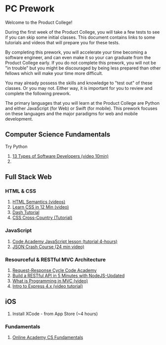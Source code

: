 # PC Prework

Welcome to the Product College!

During the first week of the Product College, you will take a few tests to see if you can skip some initial classes. This document contains links to some tutorials and videos that will prepare you for these tests.

By completing this prework, you will accelerate your time becoming a software engineer, and can even make it so your can graduate from the Product College early. If you do not complete this prework, you will not be "in trouble" but you might be discouraged by being less prepared than other fellows which will make your time more difficult.

You may already possess the skills and knowledge to "test out" of these classes. Or you may not. Either way, it is important for you to review and complete the following prework.

The primary languages that you will learn at the Product College are Python and either JavaScript (for Web) or Swift (for mobile). This prework focuses on these languages and the major paradigms for web and mobile development.

## Computer Science Fundamentals

Try Python

1. [13 Types of Software Developers (video 10min)](https://www.youtube.com/watch?v=_9ZS6q4996g&t=499s)
1.

## Full Stack Web

### HTML & CSS

1. [HTML Semantics (videos)](https://www.youtube.com/playlist?list=PLWjCJDeWfDdc0Sp_DinOWnodw3KnWCwc1)
1. [Learn CSS in 12 Min (video)](https://www.youtube.com/watch?v=0afZj1G0BIE)
1. [Dash Tutorial](https://dash.generalassemb.ly/)
1. [CSS Cross-Country (Tutorial)](https://www.codeschool.com/courses/css-cross-country)

### JavaScript

1. [Code Academy JavaScript lesson (tutorial 4-hours)](https://www.codecademy.com/learn/javascript)
1. [JSON Crash Course (24 min video)](https://www.youtube.com/watch?v=wI1CWzNtE-M)

### Resourceful & RESTful MVC Architecture

1. [Request-Response Cycle Code Academy](https://www.codecademy.com/articles/request-response-cycle-static)
1. [Build a RESTful API in 5 Minutes with NodeJS-Updated](https://www.youtube.com/watch?v=p-x6WdwaJco)
1. [What is Programming in MVC (video)](https://www.youtube.com/watch?v=1IsL6g2ixak)
1. [Intro to Express 4.x (video tutorial)](https://www.youtube.com/watch?v=FL1-0uTOYSM&index=20&list=PLNcEnkMSwDUkPTztJ8zEJsuTOMdxZshO8)

## iOS

1. Install XCode - from App Store (~4 hours)

### Fundamentals
1. [Online Academy CS Fundamentals](https://www.makeschool.com/academy)

###
